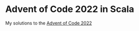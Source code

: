 # Advent of Code 2022 in Scala

My solutions to the [Advent of Code 2022](https://adventofcode.com/2022)

